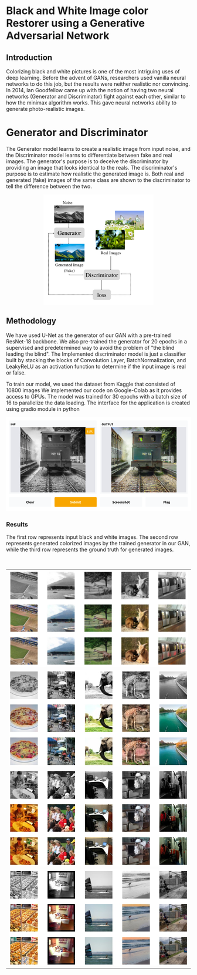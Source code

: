 # Black and White Image color Restorer using a Generative Adversarial Network

## Introduction
Colorizing black and white pictures is one of the most intriguing uses of deep learning. Before the advent of GANs, researchers used vanilla neural networks to do this job, but the results were neither realistic nor convincing. In 2014, Ian Goodfellow came up with the notion of having two neural networks (Generator and Discriminator) fight against each other, similar to how the minimax algorithm works. This gave neural networks ability to generate photo-realistic images.

# Generator and Discriminator

The Generator model learns to create a realistic image from input noise, and the Discriminator model learns to differentiate between fake and real images. The generator's purpose is to deceive the discriminator by providing an image that looks identical to the reals. The discriminator's purpose is to estimate how realistic the generated image is. Both real and generated (fake) images of the same class are shown to the discriminator to tell the difference between the two.

<p align="center">
<img src= "images/block_dig.png" height="300px">
</p>

## Methodology

We have used U-Net as the generator of our GAN with a pre-trained ResNet-18 backbone. We also pre-trained the generator for 20 epochs in a supervised and predetermined way to avoid the problem of "the blind leading the blind". The Implemented discriminator model is just a classifier built by stacking the blocks of Convolution Layer, BatchNormalization, and LeakyReLU as an activation function to determine if the input image is real or false.

To train our model, we used the dataset from Kaggle that consisted of 10800 images We implemented our code on Google-Colab as it provides access to GPUs. The model was trained for 30 epochs with a batch size of 16 to parallelize the data loading. The interface for the application is created using gradio module in python

<img src = "images/output.png">

### Results

The first row represents input black and white images. The second row represents generated colorized images by the trained generator in our GAN, while the third row represents the ground truth for generated images.

<table>
    <tr>
        <td>
            <img src = "images/o3.jpg">
        </td>
    </tr>
    </br>
    <tr>
        <td>
            <img src = "images/o4.jpg">
        </td>
    </tr>
    <tr>
        <td>
            <img src = "images/o2.jpg">
        </td>
    </tr>
    <tr>
        <td>
            <img src = "images/o1.jpg">
        </td>
    </tr>
</table>







